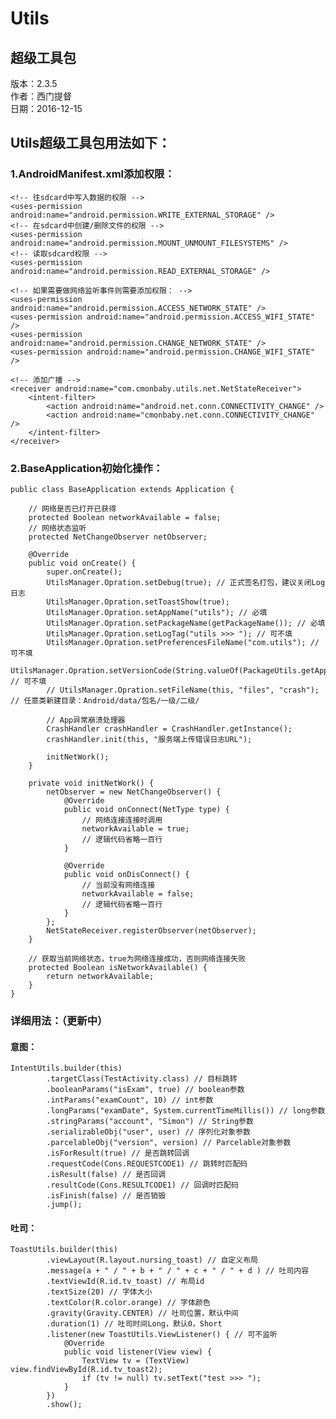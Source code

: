 # Utils
## 超级工具包

版本：2.3.5<br>
作者：西门提督<br>
日期：2016-12-15

## Utils超级工具包用法如下：

### 1.AndroidManifest.xml添加权限：

    <!-- 往sdcard中写入数据的权限 -->
    <uses-permission android:name="android.permission.WRITE_EXTERNAL_STORAGE" />
    <!-- 在sdcard中创建/删除文件的权限 -->
    <uses-permission android:name="android.permission.MOUNT_UNMOUNT_FILESYSTEMS" />
    <!-- 读取sdcard权限 -->
    <uses-permission android:name="android.permission.READ_EXTERNAL_STORAGE" />
    
    <!-- 如果需要做网络监听事件则需要添加权限： -->
    <uses-permission android:name="android.permission.ACCESS_NETWORK_STATE" />
    <uses-permission android:name="android.permission.ACCESS_WIFI_STATE" />
    <uses-permission android:name="android.permission.CHANGE_NETWORK_STATE" />
    <uses-permission android:name="android.permission.CHANGE_WIFI_STATE" />
    
    <!-- 添加广播 -->
    <receiver android:name="com.cmonbaby.utils.net.NetStateReceiver">
        <intent-filter>
            <action android:name="android.net.conn.CONNECTIVITY_CHANGE" />
            <action android:name="cmonbaby.net.conn.CONNECTIVITY_CHANGE" />
        </intent-filter>
    </receiver>

### 2.BaseApplication初始化操作：

    public class BaseApplication extends Application {
    
        // 网络是否已打开已获得
        protected Boolean networkAvailable = false;
        // 网络状态监听
        protected NetChangeObserver netObserver;
    
        @Override
        public void onCreate() {
            super.onCreate();
            UtilsManager.Opration.setDebug(true); // 正式签名打包，建议关闭Log日志
            UtilsManager.Opration.setToastShow(true);
            UtilsManager.Opration.setAppName("utils"); // 必填
            UtilsManager.Opration.setPackageName(getPackageName()); // 必填
            UtilsManager.Opration.setLogTag("utils >>> "); // 可不填
            UtilsManager.Opration.setPreferencesFileName("com.utils"); // 可不填
            UtilsManager.Opration.setVersionCode(String.valueOf(PackageUtils.getAppVersionCode(this))); // 可不填
            // UtilsManager.Opration.setFileName(this, "files", "crash"); // 任意类新建目录：Android/data/包名/一级/二级/
    
            // App异常崩溃处理器
            CrashHandler crashHandler = CrashHandler.getInstance();
            crashHandler.init(this, "服务端上传错误日志URL");
    
            initNetWork();
        }
    
        private void initNetWork() {
            netObserver = new NetChangeObserver() {
                @Override
                public void onConnect(NetType type) {
                    // 网络连接连接时调用
                    networkAvailable = true;
                    // 逻辑代码省略一百行
                }
    
                @Override
                public void onDisConnect() {
                    // 当前没有网络连接
                    networkAvailable = false;
                    // 逻辑代码省略一百行
                }
            };
            NetStateReceiver.registerObserver(netObserver);
        }
    
        // 获取当前网络状态，true为网络连接成功，否则网络连接失败
        protected Boolean isNetworkAvailable() {
            return networkAvailable;
        }
    }

### 详细用法：（更新中）
#### 意图：

    IntentUtils.builder(this)
            .targetClass(TestActivity.class) // 目标跳转
            .booleanParams("isExam", true) // boolean参数
            .intParams("examCount", 10) // int参数
            .longParams("examDate", System.currentTimeMillis()) // long参数
            .stringParams("account", "Simon") // String参数
            .serializableObj("user", user) // 序列化对象参数
            .parcelableObj("version", version) // Parcelable对象参数
            .isForResult(true) // 是否跳转回调
            .requestCode(Cons.REQUESTCODE1) // 跳转时匹配码
            .isResult(false) // 是否回调
            .resultCode(Cons.RESULTCODE1) // 回调时匹配码
            .isFinish(false) // 是否销毁
            .jump();

#### 吐司：

    ToastUtils.builder(this)
            .viewLayout(R.layout.nursing_toast) // 自定义布局
            .message(a + " / " + b + " / " + c + " / " + d ) // 吐司内容
            .textViewId(R.id.tv_toast) // 布局id
            .textSize(20) // 字体大小
            .textColor(R.color.orange) // 字体颜色
            .gravity(Gravity.CENTER) // 吐司位置，默认中间
            .duration(1) // 吐司时间Long，默认0，Short
            .listener(new ToastUtils.ViewListener() { // 可不监听
                @Override
                public void listener(View view) {
                    TextView tv = (TextView) view.findViewById(R.id.tv_toast2);
                    if (tv != null) tv.setText("test >>> ");
                }
            })
            .show();
